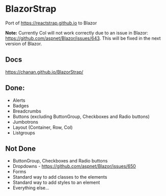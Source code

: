 # BlazorStrap

Port of https://reactstrap.github.io to Blazor

**Note:** Currently Col will not work correctly due to an issue in Blazor: https://github.com/aspnet/Blazor/issues/643. This will be fixed in the next version of Blazor.

## Docs
https://chanan.github.io/BlazorStrap/

## Done:
 * Alerts
 * Badges
 * Breadcrumbs
 * Buttons (excluding ButtonGroup, Checkboxes and Radio buttons)
 * Jumbotrons
 * Layout (Container, Row, Col)
 * Listgroups

## Not Done

* ButtonGroup, Checkboxes and Radio buttons
* Dropdowns - https://github.com/aspnet/Blazor/issues/650
* Forms
* Standard way to add classes to the elements
* Standard way to add styles to an element
* Everything else...